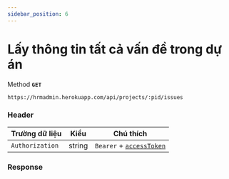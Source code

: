 ```yaml
---
sidebar_position: 6
---
```


# Lấy thông tin tất cả vấn đề trong dự án

Method **`GET`**

```shell
https://hrmadmin.herokuapp.com/api/projects/:pid/issues
```

### Header

| Trường dữ liệu  | Kiểu   | Chú thích                                   |
| --------------- | ------ | ------------------------------------------- |
| `Authorization` | string | `Bearer` + [`accessToken`](../access-token.md) |

### Response
```json
    
```